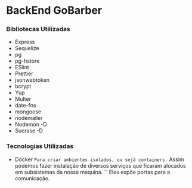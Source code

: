# BackEnd GoBarber

### Bibliotecas Utilizadas

* Express
* Sequelize
* pg
* pg-hstore
* ESlint
* Prettier
* jsonwebtoken
* bcrypt
* Yup
* Multer
* date-fns
* mongoose
* nodemailer
* Nodemon -D
* Sucrase -D

### Tecnologias Utilizadas

* Docker
``
Para criar ambientes isolados, ou sejá containers.
``
Assim podemos fazer instalação de diversos serviços que ficaram alocados em subsistemas da nossa maquina.
``
Eles expõe portas para a comunicação.
